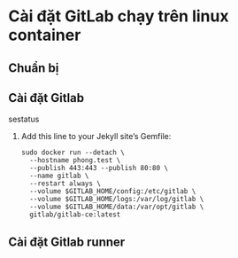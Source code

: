 # Cài đặt GitLab chạy trên linux container

## Chuẩn bị
## Cài đặt Gitlab
sestatus
1. Add this line to your Jekyll site’s Gemfile:

    ```
    sudo docker run --detach \
      --hostname phong.test \
      --publish 443:443 --publish 80:80 \
      --name gitlab \
      --restart always \
      --volume $GITLAB_HOME/config:/etc/gitlab \
      --volume $GITLAB_HOME/logs:/var/log/gitlab \
      --volume $GITLAB_HOME/data:/var/opt/gitlab \
      gitlab/gitlab-ce:latest
    ```
## Cài đặt Gitlab runner
